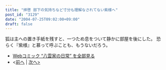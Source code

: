 ```yaml
---
title: "拝啓 部下の気持ちなど寸分も理解なされてない紫様へ"
post_id: "3129"
date: "2004-07-25T09:02:00+09:00"
draft: false
---
```



狐は主への置き手紙を残すと、一つため息をついて静かに部屋を後にした。 恐らく『紫様』と慕って呼ぶことも、もうないだろう。

  * [Webコミック “八雲家の日常” を全部見る](/tag/yakumo-family?order=ASC)
  * <[前へ](/3128) | [次へ>](/3131)
